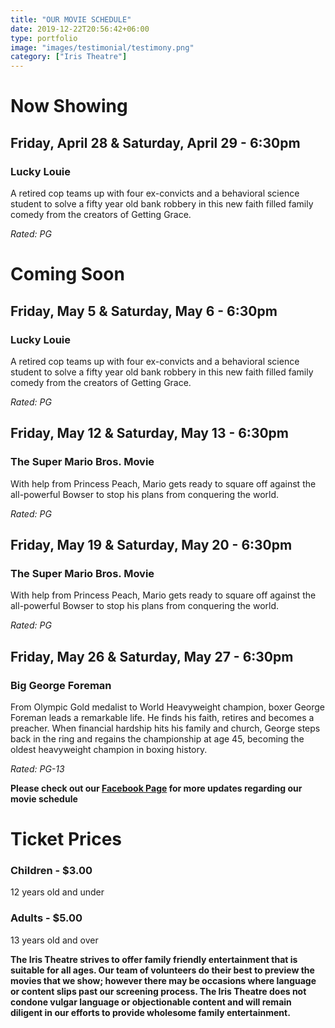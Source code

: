 ```yaml
---
title: "OUR MOVIE SCHEDULE"
date: 2019-12-22T20:56:42+06:00
type: portfolio
image: "images/testimonial/testimony.png"
category: ["Iris Theatre"]
---
```


# Now Showing

## Friday, April 28 & Saturday, April 29 - 6:30pm

### Lucky Louie 

A retired cop teams up with four ex-convicts and a behavioral science student to solve a fifty year old bank robbery in this new faith filled family comedy from the creators of Getting Grace. 

_Rated: PG_

# Coming Soon

## Friday, May 5 & Saturday, May 6 - 6:30pm

### Lucky Louie 

A retired cop teams up with four ex-convicts and a behavioral science student to solve a fifty year old bank robbery in this new faith filled family comedy from the creators of Getting Grace. 

_Rated: PG_

## Friday, May 12 & Saturday, May 13 - 6:30pm

### The Super Mario Bros. Movie

With help from Princess Peach, Mario gets ready to square off against the all-powerful Bowser to stop his plans from conquering the world.

_Rated: PG_

## Friday, May 19 & Saturday, May 20 - 6:30pm

### The Super Mario Bros. Movie 

With help from Princess Peach, Mario gets ready to square off against the all-powerful Bowser to stop his plans from conquering the world.

_Rated: PG_

## Friday, May 26 & Saturday, May 27 - 6:30pm

### Big George Foreman

From Olympic Gold medalist to World Heavyweight champion, boxer George Foreman leads a remarkable life. He finds his faith, retires and becomes a preacher. When financial hardship hits his family and church, George steps back in the ring and regains the championship at age 45, becoming the oldest heavyweight champion in boxing history.

_Rated: PG-13_


**Please check out our [Facebook Page](https://www.facebook.com/Themotzingcenter/) for more updates regarding our movie schedule**

# Ticket Prices

### Children - $3.00
12 years old and under

### Adults - $5.00 
13 years old and over

**The Iris Theatre strives to offer family friendly entertainment that is suitable for all ages. Our team of volunteers do their best to preview the movies that we show; however there may be occasions where language or content slips past our screening process. The Iris Theatre does not condone vulgar language or objectionable content and will remain diligent in our efforts to provide wholesome family entertainment.**
